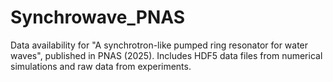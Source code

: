 # Synchrowave_PNAS
Data availability for "A synchrotron-like pumped ring resonator for water waves", published in PNAS (2025). Includes HDF5 data files from numerical simulations and raw data from experiments. 
